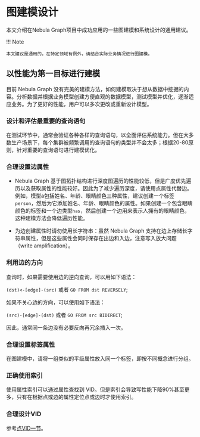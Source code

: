 # 图建模设计

本文介绍在Nebula Graph项目中成功应用的一些图建模和系统设计的通用建议。

!!! Note

    本文建议是通用的，在特定领域有例外，请结合实际业务情况进行图建模。

## 以性能为第一目标进行建模

目前 Nebula Graph 没有完美的建模方法，如何建模取决于想从数据中挖掘的内容。分析数据并根据业务模型创建方便直观的数据模型，测试模型并优化，逐渐适应业务。为了更好的性能，用户可以多次更改或重新设计模型。

### 设计和评估最重要的查询语句

在测试环节中，通常会验证各种各样的查询语句，以全面评估系统能力。但在大多数生产场景下，每个集群被频繁调用的查询语句的类型并不会太多；根据20-80原则，针对重要的查询语句进行建模优化。

### 合理设置边属性

- Nebula Graph 基于图拓扑结构进行深度图遍历的性能较低，但是广度优先遍历以及获取属性的性能较好。因此为了减少遍历深度，请使用点属性代替边。例如，模型a包括姓名、年龄、眼睛颜色三种属性，建议创建一个标签`person`，然后为它添加姓名、年龄、眼睛颜色的属性。如果创建一个包含眼睛颜色的标签和一个边类型`has`，然后创建一个边用来表示人拥有的眼睛颜色，这种建模方法会降低遍历性能。

- 为边创建属性时请勿使用长字符串：虽然 Nebula Graph 支持在边上存储长字符串属性，但是这些属性会同时保存在出边和入边，注意写入放大问题（write amplification）。

### 利用边的方向

查询时，如果需要使用边的逆向查询，可以用如下语法：

`(dst)<-[edge]-(src)` 或者 `GO FROM dst REVERSELY`;

如果不关心边的方向，可以使用如下语法：

`(src)-[edge]-(dst)` 或者 `GO FROM src BIDIRECT`;

因此，通常同一条边没有必要反向再冗余插入一次。

### 合理设置标签属性

在图建模中，请将一组类似的平级属性放入同一个标签，即按不同概念进行分组。

### 正确使用索引

使用属性索引可以通过属性查找到 VID。但是索引会导致写性能下降90%甚至更多，只有在根据点或边的属性定位点或边时才使用索引。

### 合理设计VID

参考[点VID一节](../1.introduction/3.vid.md)。

